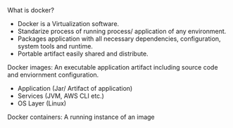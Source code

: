 What is docker?
- Docker is a Virtualization software.
- Standarize process of running process/ application of any environment.
- Packages application with all necessary dependencies, configuration, system tools and runtime.
- Portable artifact easily shared and distribute.


Docker images:
An executable application artifact including source code and enviornment configuration.
- Application (Jar/ Artifact of application)
- Services (JVM, AWS CLI etc.)
- OS Layer (Linux)


 Docker containers:
 A running instance of an image

 
